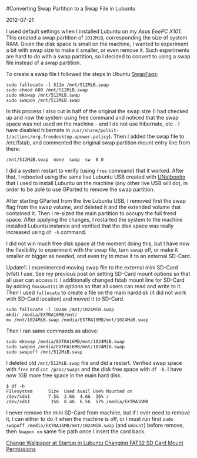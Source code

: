 #Converting Swap Partition to a Swap File in Lubuntu

2012-07-21

<!--- tags: linux -->

I used default settings when I installed Lubuntu on my *Asus EeePC X101*. This created a swap partition of `1012MiB`, corresponding the size of system RAM. Given the disk space is small on the machine, I wanted to experiment a bit with swap size to make it smaller, or even remove it. Such experiments are hard to do with a swap partition, so I decided to convert to using a swap file instead of a swap partition.

To create a swap file I followed the steps in Ubuntu [SwapFaqs](https://help.ubuntu.com/community/SwapFaq/):
```
sudo fallocate -l 512m /mnt/512MiB.swap
sudo chmod 600 /mnt/512MiB.swap
sudo mkswap /mnt/512MiB.swap
sudo swapon /mnt/512MiB.swap
```
In this process I also cut in half of the original the swap size (I had checked up and now the system using free command and noticed that the swap space was not used on the machine - and I do not use hibernate, etc - I have disabled hibernate in `/usr/share/polkit-1/actions/org.freedesktop.upower.policy`). Then I added the swap file to /etc/fstab, and commented the original swap partition mount entry line from there:

```
/mnt/512MiB.swap  none  swap  sw  0 0
```
I did a system restart to verify (using `free` command) that it worked. After that, I rebooted using the same live Lubuntu USB created with [UNetbootin](http://unetbootin.sourceforge.net/) that I used to install Lubuntu on the machine (any other live USB will do), in order to be able to use GParted to remove the swap partition.

After starting GParted from the live Lubuntu USB, I removed first the swap flag from the swap volume, and deleted it and the extended volume that contained it. Then I re-sized the main partition to occupy the full freed space. After applying the changes, I restarted the system to the machine installed Lubuntu instance and verified that the disk space was really increased using `df -h` command.

I did not win much free disk space at the moment doing this, but I have now the flexibility to experiment with the swap file, turn swap off, or make it smaller or bigger as needed, and even try to move it to an external SD-Card.

Update1: I experimented moving swap file to the external mini SD-Card (vfat) I use. See my previous post on setting SD-Card mount options so that all user can access it. I additionally changed fstab mount line for SD-Card by adding `fmask=0111` in options so that all users can read and write to it. Then I used `fallocate` to create a file on the main harddisk (it did not work with SD-Card location) and moved it to SD-Card.

```
sudo fallocate -l 1024m /mnt/1024MiB.swap
mkdir /media/EXTRA16MB/mnt/
mv /mnt/1024MiB.swap /media/EXTRA16MB/mnt/1024MiB.swap
```
Then I ran same commands as above:
```
sudo mkswap /media/EXTRA16MB/mnt/1024MiB.swap
sudo swapon /media/EXTRA16MB/mnt/1024MiB.swap
sudo swapoff /mnt/512MiB.swap
```
I deleted old `/mnt/512MiB.swap` file and did a restart. Verified swap space with `free` and `cat /proc/swaps` and the disk free space with `df -h`. I have now 1GB more free space in the main hard disk.
```
$ df -h
Filesystem      Size  Used Avail Use% Mounted on
/dev/sda1       7.5G  2.6G  4.6G  36% /
/dev/sdb1        15G  8.4G  6.5G  57% /media/EXTRA16MB
```
I never remove the mini SD-Card from machine, but if I ever need to remove it, I can either to do it when the machine is off, or I must run first `sudo swapoff /media/EXTRA16MB/mnt/1024MiB.swap` (and `umount`) before remove, then s`wapon on` same file path once I insert the card back.

<ins class='nfooter'><a rel='prev' id='fprev' href='#blog/2012/2012-08-01-Change-Wallpaper-at-Startup-in-Lubuntu.md'>Change Wallpaper at Startup in Lubuntu</a> <a rel='next' id='fnext' href='#blog/2012/2012-07-19-Changing-FAT32-SD-Card-Mount-Permissions.md'>Changing FAT32 SD Card Mount Permissions</a></ins>
